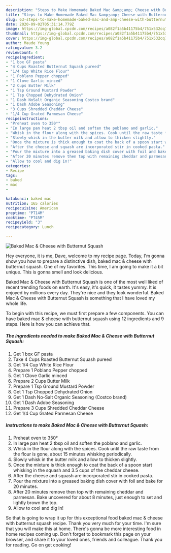 ```yaml
---
description: "Steps to Make Homemade Baked Mac &amp;amp; Cheese with Butternut Squash"
title: "Steps to Make Homemade Baked Mac &amp;amp; Cheese with Butternut Squash"
slug: 63-steps-to-make-homemade-baked-mac-and-amp-cheese-with-butternut-squash
date: 2020-09-02T05:31:14.779Z
image: https://img-global.cpcdn.com/recipes/a082f1a5b41175b4/751x532cq70/baked-mac-cheese-with-butternut-squash-recipe-main-photo.jpg
thumbnail: https://img-global.cpcdn.com/recipes/a082f1a5b41175b4/751x532cq70/baked-mac-cheese-with-butternut-squash-recipe-main-photo.jpg
cover: https://img-global.cpcdn.com/recipes/a082f1a5b41175b4/751x532cq70/baked-mac-cheese-with-butternut-squash-recipe-main-photo.jpg
author: Maude Young
ratingvalue: 3.2
reviewcount: 4
recipeingredient:
- "1 box GF pasta"
- "4 Cups Roasted Butternut Squash pureed"
- "1/4 Cup White Rice Flour"
- "1 Poblano Pepper chopped"
- "1 Clove Garlic minced"
- "2 Cups Butter Milk"
- "1 Tsp Ground Mustard Powder"
- "1 Tsp Chopped Dehydrated Onion"
- "1 Dash NoSalt Organic Seasoning Costco brand"
- "1 Dash Adobe Seasoning"
- "3 Cups Shredded Cheddar Cheese"
- "1/4 Cup Grated Parmesan Cheese"
recipeinstructions:
- "Preheat oven to 350°"
- "In large pan heat 2 tbsp oil and soften the poblano and garlic."
- "Whisk in the flour along with the spices. Cook until the raw taste from the flour is gone, about 15 minutes whisking periodically."
- "Slowly whisk in the butter milk and allow to thicken slightly."
- "Once the mixture is thick enough to coat the back of a spoon start whisking in the squash and 3.5 cups of the cheddar cheese."
- "After the cheese and squash are incorporated stir in cooked pasta."
- "Pour the mixture into a greased baking dish cover with foil and bake for 20 minutes."
- "After 20 minutes remove then top with remaining cheddar and parmesan. Bake uncovered for about 8 minutes, just enough to set and lightly brown the top."
- "Allow to cool and dig in!"
categories:
- Recipe
tags:
- baked
- mac
- 

katakunci: baked mac  
nutrition: 165 calories
recipecuisine: American
preptime: "PT14M"
cooktime: "PT45M"
recipeyield: "3"
recipecategory: Lunch

---
```



![Baked Mac &amp; Cheese with Butternut Squash](https://img-global.cpcdn.com/recipes/a082f1a5b41175b4/751x532cq70/baked-mac-cheese-with-butternut-squash-recipe-main-photo.jpg)

Hey everyone, it is me, Dave, welcome to my recipe page. Today, I'm gonna show you how to prepare a distinctive dish, baked mac &amp; cheese with butternut squash. One of my favorites. This time, I am going to make it a bit unique. This is gonna smell and look delicious.



Baked Mac &amp; Cheese with Butternut Squash is one of the most well liked of recent trending foods on earth. It's easy, it's quick, it tastes yummy. It is enjoyed by millions every day. They're nice and they look wonderful. Baked Mac &amp; Cheese with Butternut Squash is something that I have loved my whole life.


To begin with this recipe, we must first prepare a few components. You can have baked mac &amp; cheese with butternut squash using 12 ingredients and 9 steps. Here is how you can achieve that.

<!--inarticleads1-->

##### The ingredients needed to make Baked Mac &amp; Cheese with Butternut Squash:

1. Get 1 box GF pasta
1. Take 4 Cups Roasted Butternut Squash pureed
1. Get 1/4 Cup White Rice Flour
1. Prepare 1 Poblano Pepper chopped
1. Get 1 Clove Garlic minced
1. Prepare 2 Cups Butter Milk
1. Prepare 1 Tsp Ground Mustard Powder
1. Get 1 Tsp Chopped Dehydrated Onion
1. Get 1 Dash No-Salt Organic Seasoning (Costco brand)
1. Get 1 Dash Adobe Seasoning
1. Prepare 3 Cups Shredded Cheddar Cheese
1. Get 1/4 Cup Grated Parmesan Cheese




<!--inarticleads2-->

##### Instructions to make Baked Mac &amp; Cheese with Butternut Squash:

1. Preheat oven to 350°
1. In large pan heat 2 tbsp oil and soften the poblano and garlic.
1. Whisk in the flour along with the spices. Cook until the raw taste from the flour is gone, about 15 minutes whisking periodically.
1. Slowly whisk in the butter milk and allow to thicken slightly.
1. Once the mixture is thick enough to coat the back of a spoon start whisking in the squash and 3.5 cups of the cheddar cheese.
1. After the cheese and squash are incorporated stir in cooked pasta.
1. Pour the mixture into a greased baking dish cover with foil and bake for 20 minutes.
1. After 20 minutes remove then top with remaining cheddar and parmesan. Bake uncovered for about 8 minutes, just enough to set and lightly brown the top.
1. Allow to cool and dig in!




So that is going to wrap it up for this exceptional food baked mac &amp; cheese with butternut squash recipe. Thank you very much for your time. I'm sure that you will make this at home. There's gonna be more interesting food in home recipes coming up. Don't forget to bookmark this page on your browser, and share it to your loved ones, friends and colleague. Thank you for reading. Go on get cooking!
